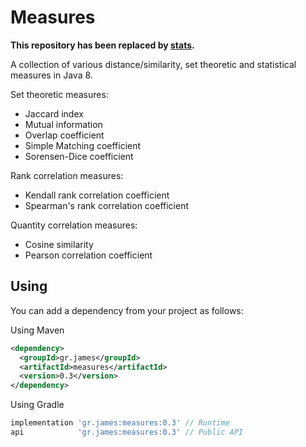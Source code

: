 # Measures

**This repository has been replaced by [stats](https://github.com/gstamatelat/stats).**

A collection of various distance/similarity, set theoretic and statistical measures in Java 8.

Set theoretic measures:

- Jaccard index
- Mutual information
- Overlap coefficient
- Simple Matching coefficient
- Sorensen-Dice coefficient

Rank correlation measures:
- Kendall rank correlation coefficient
- Spearman's rank correlation coefficient

Quantity correlation measures:
- Cosine similarity
- Pearson correlation coefficient

## Using

You can add a dependency from your project as follows:

Using Maven

```xml
<dependency>
  <groupId>gr.james</groupId>
  <artifactId>measures</artifactId>
  <version>0.3</version>
</dependency>
```

Using Gradle

```gradle
implementation 'gr.james:measures:0.3' // Runtime
api            'gr.james:measures:0.3' // Public API
```

